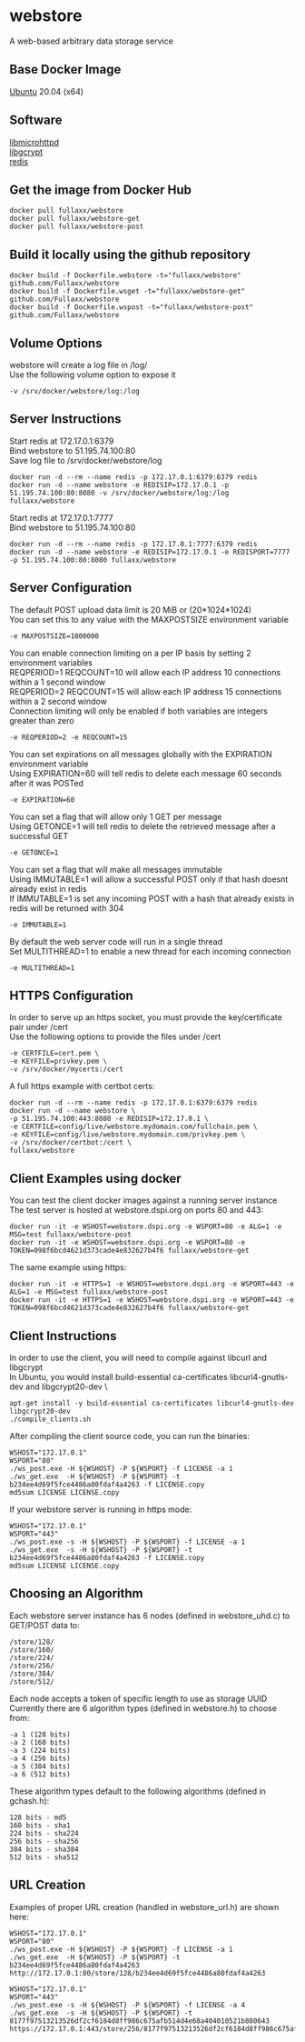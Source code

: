 # webstore
A web-based arbitrary data storage service

## Base Docker Image
[Ubuntu](https://hub.docker.com/_/ubuntu) 20.04 (x64)

## Software
[libmicrohttpd](https://www.gnu.org/software/libmicrohttpd/) \
[libgcrypt](https://gnupg.org/software/libgcrypt/index.html) \
[redis](https://redis.io/)

## Get the image from Docker Hub
```
docker pull fullaxx/webstore
docker pull fullaxx/webstore-get
docker pull fullaxx/webstore-post
```

## Build it locally using the github repository
```
docker build -f Dockerfile.webstore -t="fullaxx/webstore" github.com/Fullaxx/webstore
docker build -f Dockerfile.wsget -t="fullaxx/webstore-get" github.com/Fullaxx/webstore
docker build -f Dockerfile.wspost -t="fullaxx/webstore-post" github.com/Fullaxx/webstore
```

## Volume Options
webstore will create a log file in /log/ \
Use the following volume option to expose it
```
-v /srv/docker/webstore/log:/log
```

## Server Instructions
Start redis at 172.17.0.1:6379 \
Bind webstore to 51.195.74.100:80 \
Save log file to /srv/docker/webstore/log
```
docker run -d --rm --name redis -p 172.17.0.1:6379:6379 redis
docker run -d --name webstore -e REDISIP=172.17.0.1 -p 51.195.74.100:80:8080 -v /srv/docker/webstore/log:/log fullaxx/webstore
```
Start redis at 172.17.0.1:7777 \
Bind webstore to 51.195.74.100:80
```
docker run -d --rm --name redis -p 172.17.0.1:7777:6379 redis
docker run -d --name webstore -e REDISIP=172.17.0.1 -e REDISPORT=7777 -p 51.195.74.100:80:8080 fullaxx/webstore
```

## Server Configuration
The default POST upload data limit is 20 MiB or (20\*1024\*1024) \
You can set this to any value with the MAXPOSTSIZE environment variable
```
-e MAXPOSTSIZE=1000000
```
You can enable connection limiting on a per IP basis by setting 2 environment variables \
REQPERIOD=1 REQCOUNT=10 will allow each IP address 10 connections within a 1 second window \
REQPERIOD=2 REQCOUNT=15 will allow each IP address 15 connections within a 2 second window \
Connection limiting will only be enabled if both variables are integers greater than zero
```
-e REQPERIOD=2 -e REQCOUNT=15
```
You can set expirations on all messages globally with the EXPIRATION environment variable \
Using EXPIRATION=60 will tell redis to delete each message 60 seconds after it was POSTed
```
-e EXPIRATION=60
```
You can set a flag that will allow only 1 GET per message \
Using GETONCE=1 will tell redis to delete the retrieved message after a successful GET
```
-e GETONCE=1
```
You can set a flag that will make all messages immutable \
Using IMMUTABLE=1 will allow a successful POST only if that hash doesnt already exist in redis \
If IMMUTABLE=1 is set any incoming POST with a hash that already exists in redis will be returned with 304
```
-e IMMUTABLE=1
```
By default the web server code will run in a single thread \
Set MULTITHREAD=1 to enable a new thread for each incoming connection
```
-e MULTITHREAD=1
```

## HTTPS Configuration
In order to serve up an https socket, you must provide the key/certificate pair under /cert \
Use the following options to provide the files under /cert
```
-e CERTFILE=cert.pem \
-e KEYFILE=privkey.pem \
-v /srv/docker/mycerts:/cert
```
A full https example with certbot certs:
```
docker run -d --rm --name redis -p 172.17.0.1:6379:6379 redis
docker run -d --name webstore \
-p 51.195.74.100:443:8080 -e REDISIP=172.17.0.1 \
-e CERTFILE=config/live/webstore.mydomain.com/fullchain.pem \
-e KEYFILE=config/live/webstore.mydomain.com/privkey.pem \
-v /srv/docker/certbot:/cert \
fullaxx/webstore
```

## Client Examples using docker
You can test the client docker images against a running server instance \
The test server is hosted at webstore.dspi.org on ports 80 and 443:
```
docker run -it -e WSHOST=webstore.dspi.org -e WSPORT=80 -e ALG=1 -e MSG=test fullaxx/webstore-post
docker run -it -e WSHOST=webstore.dspi.org -e WSPORT=80 -e TOKEN=098f6bcd4621d373cade4e832627b4f6 fullaxx/webstore-get
```
The same example using https:
```
docker run -it -e HTTPS=1 -e WSHOST=webstore.dspi.org -e WSPORT=443 -e ALG=1 -e MSG=test fullaxx/webstore-post
docker run -it -e HTTPS=1 -e WSHOST=webstore.dspi.org -e WSPORT=443 -e TOKEN=098f6bcd4621d373cade4e832627b4f6 fullaxx/webstore-get
```

## Client Instructions
In order to use the client, you will need to compile against libcurl and libgcrypt \
In Ubuntu, you would install build-essential ca-certificates libcurl4-gnutls-dev and libgcrypt20-dev \
```
apt-get install -y build-essential ca-certificates libcurl4-gnutls-dev libgcrypt20-dev
./compile_clients.sh
```
After compiling the client source code, you can run the binaries:
```
WSHOST="172.17.0.1"
WSPORT="80"
./ws_post.exe -H ${WSHOST} -P ${WSPORT} -f LICENSE -a 1
./ws_get.exe  -H ${WSHOST} -P ${WSPORT} -t b234ee4d69f5fce4486a80fdaf4a4263 -f LICENSE.copy
md5sum LICENSE LICENSE.copy
```
If your webstore server is running in https mode:
```
WSHOST="172.17.0.1"
WSPORT="443"
./ws_post.exe -s -H ${WSHOST} -P ${WSPORT} -f LICENSE -a 1
./ws_get.exe  -s -H ${WSHOST} -P ${WSPORT} -t b234ee4d69f5fce4486a80fdaf4a4263 -f LICENSE.copy
md5sum LICENSE LICENSE.copy
```

## Choosing an Algorithm
Each webstore server instance has 6 nodes (defined in webstore_uhd.c) to GET/POST data to:
```
/store/128/
/store/160/
/store/224/
/store/256/
/store/384/
/store/512/
```
Each node accepts a token of specific length to use as storage UUID \
Currently there are 6 algorithm types (defined in webstore.h) to choose from:
```
-a 1 (128 bits)
-a 2 (160 bits)
-a 3 (224 bits)
-a 4 (256 bits)
-a 5 (384 bits)
-a 6 (512 bits)
```
These algorithm types default to the following algorithms (defined in gchash.h):
```
128 bits - md5
160 bits - sha1
224 bits - sha224
256 bits - sha256
384 bits - sha384
512 bits - sha512
```

## URL Creation
Examples of proper URL creation (handled in webstore_url.h) are shown here:
```
WSHOST="172.17.0.1"
WSPORT="80"
./ws_post.exe -H ${WSHOST} -P ${WSPORT} -f LICENSE -a 1
./ws_get.exe  -H ${WSHOST} -P ${WSPORT} -t b234ee4d69f5fce4486a80fdaf4a4263
http://172.17.0.1:80/store/128/b234ee4d69f5fce4486a80fdaf4a4263

WSHOST="172.17.0.1"
WSPORT="443"
./ws_post.exe -s -H ${WSHOST} -P ${WSPORT} -f LICENSE -a 4
./ws_get.exe  -s -H ${WSHOST} -P ${WSPORT} -t 8177f97513213526df2cf6184d8ff986c675afb514d4e68a404010521b880643
https://172.17.0.1:443/store/256/8177f97513213526df2cf6184d8ff986c675afb514d4e68a404010521b880643
```
